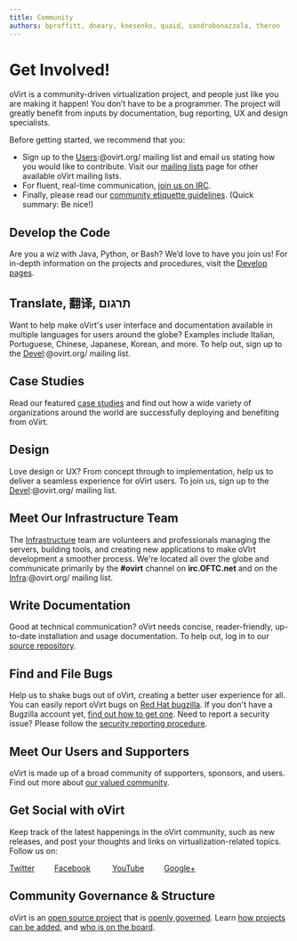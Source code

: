 ```yaml
---
title: Community
authors: bproffitt, dneary, knesenko, quaid, sandrobonazzola, theron
---
```


<!-- TODO: [Mikey] Fix this page after content structure is final -->

# Get Involved!

oVirt is a community-driven virtualization project, and people just like you are making it happen! You don’t have to be a programmer. The project will greatly benefit from inputs by documentation, bug reporting, UX and design specialists.

Before getting started, we recommend that you:

- Sign up to the [Users](https://lists.ovirt.org/archives/list/users@ovirt.org):@ovirt.org/ mailing list and email us stating how you would like to contribute. Visit our [mailing lists](/community/about/mailing-lists/#users) page for other available oVirt mailing lists.
- For fluent, real-time communication, [join us on IRC](/community/about/contact/#irc).
- Finally, please read our [community etiquette guidelines](https://www.ovirt.org/community/about/community-guidelines/). (Quick summary: Be nice!)


<section class="row">
<section class="col-md-6 pad-left-small pad-right">

## Develop the Code

Are you a wiz with Java, Python, or Bash? We’d love to have you join us! For in-depth information on the projects and procedures, visit the [Develop pages](/develop/).

## Translate, 翻译, תרגום

Want to help make oVirt's user interface and documentation available in multiple languages for users around the globe? Examples include Italian, Portuguese, Chinese, Japanese, Korean,  and more. To help out, sign up to the [Devel](https://lists.ovirt.org/archives/list/devel@ovirt.org):@ovirt.org/ mailing list.

## Case Studies

Read our featured [case studies](https://www.ovirt.org/community/user-stories/user-stories/) and find out how a wide variety of organizations around the world are successfully deploying and benefiting from oVirt.

## Design

Love design or UX? From concept through to implementation, help us to deliver a seamless experience for oVirt users. To join us, sign up to the [Devel](https://lists.ovirt.org/archives/list/devel@ovirt.org):@ovirt.org/ mailing list.

## Meet Our Infrastructure Team

The [Infrastructure](../develop/infra/infrastructure) team are volunteers and professionals managing the servers, building tools, and creating new applications to make oVIrt development a smoother process. We're located all over the globe and communicate primarily by the **#ovirt** channel on **irc.OFTC.net** and on the [Infra](https://lists.ovirt.org/archives/list/infra@ovirt.org):@ovirt.org/ mailing list.



</section>

<section class="col-md-6 pad-left pad-right-small">

## Write Documentation

Good at technical communication? oVirt needs concise, reader-friendly, up-to-date installation and usage documentation. To help out, log in to our [source repository](https://github.com/oVirt/ovirt-site).

## Find and File Bugs

Help us to shake bugs out of oVirt, creating a better user experience for all. You can easily report oVirt bugs on [Red Hat bugzilla](https://bugzilla.redhat.com/enter_bug.cgi?classification=oVirt). If you don't have a Bugzilla account yet, [find out how to get one](/community/get-involved/report-a-bug/). Need to report a security issue? Please follow the [security reporting procedure](/documentation/security/security/).

## Meet Our Users and Supporters

oVirt is made up of a broad community of supporters, sponsors, and users. Find out more about [our valued community](/community/user-stories/users-and-providers/).

## Get Social with oVirt

Keep track of the latest happenings in the oVirt community, such as new releases, and post your thoughts and links on virtualization-related topics. Follow us on:

[Twitter](https://twitter.com/ovirt)&nbsp;&nbsp;&nbsp;&nbsp;&nbsp;&nbsp;&nbsp;&nbsp;&nbsp;[Facebook](https://www.facebook.com/groups/ovirt.openvirtualization/)&nbsp;&nbsp;&nbsp;&nbsp;
&nbsp;&nbsp;&nbsp;&nbsp;&nbsp;[YouTube](http://www.youtube.com/user/ovirtproject)&nbsp;&nbsp;&nbsp;&nbsp;&nbsp;&nbsp;&nbsp;&nbsp;&nbsp;[Google+](https://plus.google.com/u/0/communities/109346090491400112913)

## Community Governance & Structure

oVirt is an [open source project](http://www.opensource.org) that is [openly governed](/community/about/governance/). Learn [how projects can be added](/develop/projects/incubating-an-subproject/), and [who is on the board](/community/about/board/).






</section>
</section>
